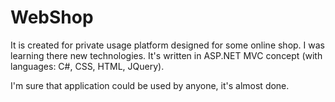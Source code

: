 # WebShop

It is created for private usage platform designed for some online shop. I was learning there new technologies. It's written in ASP.NET MVC concept (with languages: C#, CSS, HTML, JQuery).

I'm sure that application could be used by anyone, it's almost done.
